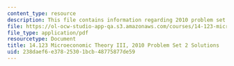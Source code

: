```yaml
---
content_type: resource
description: This file contains information regarding 2010 problem set 2 solutions.
file: https://ol-ocw-studio-app-qa.s3.amazonaws.com/courses/14-123-microeconomic-theory-iii-spring-2015/238daef6e37825301bcb48775877de59_MIT14_123S15_PSet_2_Sol_10.pdf
file_type: application/pdf
resourcetype: Document
title: 14.123 Microeconomic Theory III, 2010 Problem Set 2 Solutions
uid: 238daef6-e378-2530-1bcb-48775877de59
---
```

